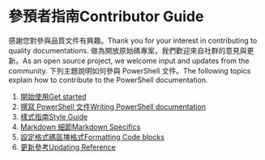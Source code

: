# <a name="contributor-guide"></a><span data-ttu-id="2a059-101">參預者指南</span><span class="sxs-lookup"><span data-stu-id="2a059-101">Contributor Guide</span></span>

<span data-ttu-id="2a059-102">感謝您對參與品質文件有興趣。</span><span class="sxs-lookup"><span data-stu-id="2a059-102">Thank you for your interest in contributing to quality documentations.</span></span>
<span data-ttu-id="2a059-103">做為開放原始碼專案，我們歡迎來自社群的意見與更新。</span><span class="sxs-lookup"><span data-stu-id="2a059-103">As an open source project, we welcome input and updates from the community.</span></span>
<span data-ttu-id="2a059-104">下列主題說明如何參與 PowerShell 文件。</span><span class="sxs-lookup"><span data-stu-id="2a059-104">The following topics explain how to contribute to the PowerShell documentation.</span></span>

1. [<span data-ttu-id="2a059-105">開始使用</span><span class="sxs-lookup"><span data-stu-id="2a059-105">Get started</span></span>](./contributing/1-GET-STARTED.md)
2. [<span data-ttu-id="2a059-106">撰寫 PowerShell 文件</span><span class="sxs-lookup"><span data-stu-id="2a059-106">Writing PowerShell documentation</span></span>](./contributing/2-WRITING.md)
3. [<span data-ttu-id="2a059-107">樣式指南</span><span class="sxs-lookup"><span data-stu-id="2a059-107">Style Guide</span></span>](./contributing/3-STYLE-GUIDE.md)
4. [<span data-ttu-id="2a059-108">Markdown 細節</span><span class="sxs-lookup"><span data-stu-id="2a059-108">Markdown Specifics</span></span>](./contributing/4-MARKDOWN-SPECIFICS.md)
5. [<span data-ttu-id="2a059-109">設定格式碼區塊格式</span><span class="sxs-lookup"><span data-stu-id="2a059-109">Formatting Code blocks</span></span>](./contributing/5-FORMATTING-CODE.md)
6. [<span data-ttu-id="2a059-110">更新參考</span><span class="sxs-lookup"><span data-stu-id="2a059-110">Updating Reference</span></span>](./contributing/6-UPDATING-REFERENCE.md)